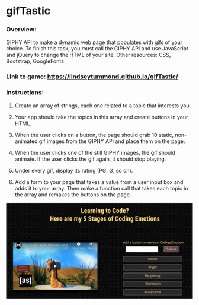 # gifTastic

### Overview:

GIPHY API to make a dynamic web page that populates with gifs of your choice. 
To finish this task, you must call the GIPHY API and use JavaScript and jQuery to change the HTML of your site.
Other resources: CSS, Bootstrap, GoogleFonts

### Link to game: https://lindseytummond.github.io/gifTastic/

### Instructions:

1. Create an array of strings, each one related to a topic that interests you. 

2. Your app should take the topics in this array and create buttons in your HTML.

3. When the user clicks on a button, the page should grab 10 static, non-animated gif images from the GIPHY API and place them on the page.

4. When the user clicks one of the still GIPHY images, the gif should animate. If the user clicks the gif again, it should stop playing.

5. Under every gif, display its rating (PG, G, so on).
  
6. Add a form to your page that takes a value from a user input box and adds it to your array. Then make a function call that takes each topic in the array and remakes the buttons on the page.

<a href="https://lindseytummond.github.io/gifTastic/" target="_blank">
   <img src="assets/images/background-readme.png">
</a>